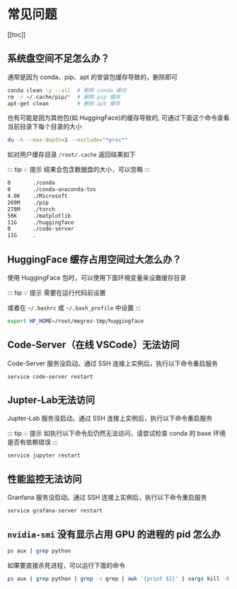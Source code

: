# 常见问题

[[toc]]

## 系统盘空间不足怎么办？

通常是因为 conda、pip、apt 的安装包缓存导致的，删除即可

```bash
conda clean -y --all  # 删除 conda 缓存
rm -r ~/.cache/pip/*  # 删除 pip 缓存
apt-get clean         # 删除 apt 缓存
```

也有可能是因为其他包(如 HuggingFace)的缓存导致的, 可通过下面这个命令查看当前目录下每个目录的大小

```bash
du -h --max-depth=1 --exclude="*proc*"
```

如对用户缓存目录 `/root/.cache` 返回结果如下

::: tip 💡 提示
结果会包含数据盘的大小，可以忽略
:::

```bash
0       ./conda
0       ./conda-anaconda-tos
4.0K    ./Microsoft
269M    ./pip
278M    ./torch
56K     ./matplotlib
11G     ./huggingface
0       ./code-server
11G     .
```

## HuggingFace 缓存占用空间过大怎么办？

使用 HuggingFace 包时，可以使用下面环境变量来设置缓存目录

::: tip 💡 提示
需要在运行代码前设置

或者在 `~/.bashrc` 或 `~/.bash_profile` 中设置
:::

```bash
export HF_HOME=/root/megrez-tmp/huggingface
```

## Code-Server（在线 VSCode）无法访问

Code-Server 服务没启动。通过 SSH 连接上实例后，执行以下命令重启服务

```
service code-server restart
```

## Jupter-Lab无法访问

Jupter-Lab 服务没启动。通过 SSH 连接上实例后，执行以下命令重启服务

::: tip 💡 提示
如执行以下命令后仍然无法访问，请尝试检查 conda 的 base 环境是否有依赖错误
:::

```
service jupyter restart
```

## 性能监控无法访问

Granfana 服务没启动。通过 SSH 连接上实例后，执行以下命令重启服务

```
service grafana-server restart
```

## `nvidia-smi` 没有显示占用 GPU 的进程的 pid 怎么办

```bash
ps aux | grep python
```

如果要直接杀死进程，可以运行下面的命令

```bash
ps aux | grep python | grep -v grep | awk '{print $2}' | xargs kill -9
```